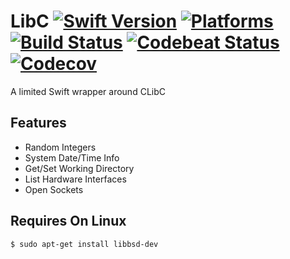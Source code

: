 LibC [![Swift Version](https://img.shields.io/badge/Swift-3.0.2-orange.svg)](https://swift.org/download/#releases) [![Platforms](https://img.shields.io/badge/Platforms-macOS%20|%20Linux-lightgray.svg)](https://swift.org/download/#releases) [![Build Status](https://travis-ci.org/DavidSkrundz/LibC.svg?branch=master)](https://travis-ci.org/DavidSkrundz/LibC) [![Codebeat Status](https://codebeat.co/badges/ef1bd196-3a7c-41c5-a1fd-3a5c2f6aea55)](https://codebeat.co/projects/github-com-davidskrundz-libc) [![Codecov](https://codecov.io/gh/DavidSkrundz/LibC/branch/master/graph/badge.svg)](https://codecov.io/gh/DavidSkrundz/LibC)
====

A limited Swift wrapper around CLibC


Features
--------

- Random Integers
- System Date/Time Info
- Get/Set Working Directory
- List Hardware Interfaces
- Open Sockets


Requires On Linux
-----------------
`$ sudo apt-get install libbsd-dev`
